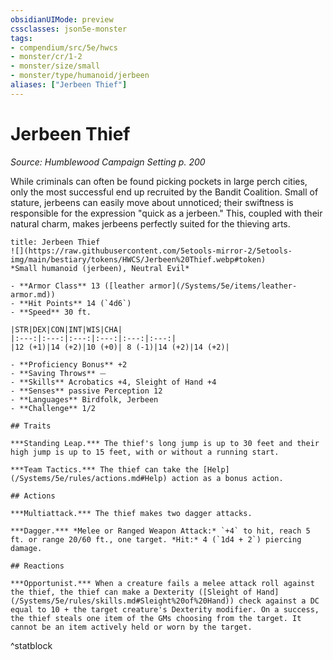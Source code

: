 ```yaml
---
obsidianUIMode: preview
cssclasses: json5e-monster
tags:
- compendium/src/5e/hwcs
- monster/cr/1-2
- monster/size/small
- monster/type/humanoid/jerbeen
aliases: ["Jerbeen Thief"]
---
```

# Jerbeen Thief
*Source: Humblewood Campaign Setting p. 200*  

While criminals can often be found picking pockets in large perch cities, only the most successful end up recruited by the Bandit Coalition. Small of stature, jerbeens can easily move about unnoticed; their swiftness is responsible for the expression "quick as a jerbeen." This, coupled with their natural charm, makes jerbeens perfectly suited for the thieving arts.

```ad-statblock
title: Jerbeen Thief
![](https://raw.githubusercontent.com/5etools-mirror-2/5etools-img/main/bestiary/tokens/HWCS/Jerbeen%20Thief.webp#token)
*Small humanoid (jerbeen), Neutral Evil*

- **Armor Class** 13 ([leather armor](/Systems/5e/items/leather-armor.md))
- **Hit Points** 14 (`4d6`)
- **Speed** 30 ft.

|STR|DEX|CON|INT|WIS|CHA|
|:---:|:---:|:---:|:---:|:---:|:---:|
|12 (+1)|14 (+2)|10 (+0)| 8 (-1)|14 (+2)|14 (+2)|

- **Proficiency Bonus** +2
- **Saving Throws** ⏤
- **Skills** Acrobatics +4, Sleight of Hand +4
- **Senses** passive Perception 12
- **Languages** Birdfolk, Jerbeen
- **Challenge** 1/2

## Traits

***Standing Leap.*** The thief's long jump is up to 30 feet and their high jump is up to 15 feet, with or without a running start.

***Team Tactics.*** The thief can take the [Help](/Systems/5e/rules/actions.md#Help) action as a bonus action.

## Actions

***Multiattack.*** The thief makes two dagger attacks.

***Dagger.*** *Melee or Ranged Weapon Attack:* `+4` to hit, reach 5 ft. or range 20/60 ft., one target. *Hit:* 4 (`1d4 + 2`) piercing damage.

## Reactions

***Opportunist.*** When a creature fails a melee attack roll against the thief, the thief can make a Dexterity ([Sleight of Hand](/Systems/5e/rules/skills.md#Sleight%20of%20Hand)) check against a DC equal to 10 + the target creature's Dexterity modifier. On a success, the thief steals one item of the GMs choosing from the target. It cannot be an item actively held or worn by the target.
```
^statblock